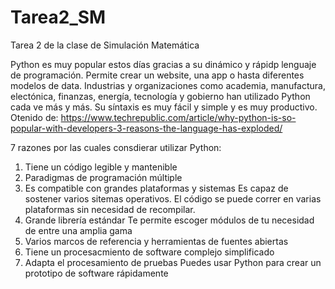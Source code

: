 # Tarea2_SM
Tarea 2 de la clase de Simulación Matemática

Python es muy popular estos días gracias a su dinámico y rápidp lenguaje de programación. Permite crear un website, una app o hasta diferentes modelos de data. Industrias y organizaciones como academia, manufactura, electónica, finanzas, energía, tecnología y gobierno han utilizado Python cada ve más y más. Su síntaxis es muy fácil y simple y es muy productivo. 
Otenido de: https://www.techrepublic.com/article/why-python-is-so-popular-with-developers-3-reasons-the-language-has-exploded/

7 razones por las cuales consdierar utilizar Python:
1. Tiene un código legible y mantenible
2. Paradigmas de programación múltiple
3. Es compatible con grandes plataformas y sistemas
Es capaz de sostener varios sitemas operativos. El código se puede correr en varias plataformas sin necesidad de recompilar.
4. Grande librería estándar
Te permite escoger módulos de tu necesidad de entre una amplia gama
5. Varios marcos de referencia y herramientas de fuentes abiertas
6. Tiene un procesacmiento de software complejo simplificado
7. Adapta el procesamiento de pruebas
Puedes usar Python para crear un prototipo de software rápidamente
